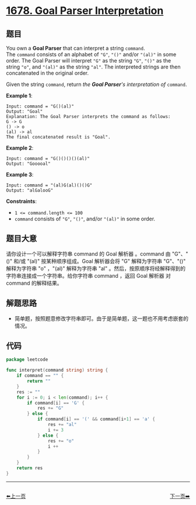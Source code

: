 # [1678. Goal Parser Interpretation](https://leetcode.com/problems/goal-parser-interpretation/)

## 题目

You own a **Goal Parser** that can interpret a string `command`. The `command` consists of an alphabet of `"G"`, `"()"` and/or `"(al)"` in some order. The Goal Parser will interpret `"G"` as the string `"G"`, `"()"` as the string `"o"`, and `"(al)"` as the string `"al"`. The interpreted strings are then concatenated in the original order.

Given the string `command`, return *the **Goal Parser**'s interpretation of* `command`.

**Example 1**:

```
Input: command = "G()(al)"
Output: "Goal"
Explanation: The Goal Parser interprets the command as follows:
G -> G
() -> o
(al) -> al
The final concatenated result is "Goal".
```

**Example 2**:

```
Input: command = "G()()()()(al)"
Output: "Gooooal"
```

**Example 3**:

```
Input: command = "(al)G(al)()()G"
Output: "alGalooG"
```

**Constraints**:

- `1 <= command.length <= 100`
- `command` consists of `"G"`, `"()"`, and/or `"(al)"` in some order.

## 题目大意

请你设计一个可以解释字符串 command 的 Goal 解析器 。command 由 "G"、"()" 和/或 "(al)" 按某种顺序组成。Goal 解析器会将 "G" 解释为字符串 "G"、"()" 解释为字符串 "o" ，"(al)" 解释为字符串 "al" 。然后，按原顺序将经解释得到的字符串连接成一个字符串。给你字符串 command ，返回 Goal 解析器 对 command 的解释结果。

## 解题思路

- 简单题，按照题意修改字符串即可。由于是简单题，这一题也不用考虑嵌套的情况。

## 代码

```go
package leetcode

func interpret(command string) string {
	if command == "" {
		return ""
	}
	res := ""
	for i := 0; i < len(command); i++ {
		if command[i] == 'G' {
			res += "G"
		} else {
			if command[i] == '(' && command[i+1] == 'a' {
				res += "al"
				i += 3
			} else {
				res += "o"
				i ++
			}
		}
	}
	return res
}
```


----------------------------------------------
<div style="display: flex;justify-content: space-between;align-items: center;">
<p><a href="https://books.halfrost.com/leetcode/ChapterFour/1600~1699/1675.Minimize-Deviation-in-Array/">⬅️上一页</a></p>
<p><a href="https://books.halfrost.com/leetcode/ChapterFour/1600~1699/1679.Max-Number-of-K-Sum-Pairs/">下一页➡️</a></p>
</div>
